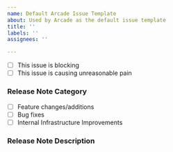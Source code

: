 ```yaml
---
name: Default Arcade Issue Template
about: Used by Arcade as the default issue template
title: ''
labels: ''
assignees: ''

---
```


<!-- If these statements apply, replace [ ] with [x] before filing your issue. -->
- [ ] This issue is blocking <!-- Describe below what is blocked. -->
- [ ] This issue is causing unreasonable pain

<!-- Write your issue description below. -->

<!-- For internal use only; put release notes here. -->
<!-- For guidance on writing good release notes, please see documentation here: https://dev.azure.com/dnceng/internal/_wiki/wikis/DNCEng%20Services%20Wiki/983/ReleaseNotesGuidance -->
<!-- Additionally, please specify the note category below. -->
### Release Note Category
- [ ] Feature changes/additions 
- [ ] Bug fixes
- [ ] Internal Infrastructure Improvements
### Release Note Description
